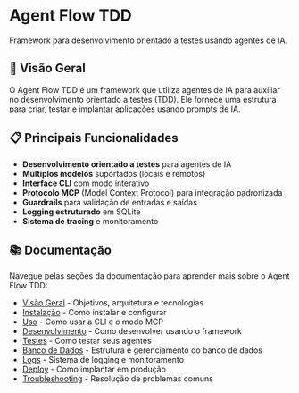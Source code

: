 # Agent Flow TDD

Framework para desenvolvimento orientado a testes usando agentes de IA.

## 🚀 Visão Geral

O Agent Flow TDD é um framework que utiliza agentes de IA para auxiliar no desenvolvimento orientado a testes (TDD). Ele fornece uma estrutura para criar, testar e implantar aplicações usando prompts de IA.

## 📋 Principais Funcionalidades

- **Desenvolvimento orientado a testes** para agentes de IA
- **Múltiplos modelos** suportados (locais e remotos)
- **Interface CLI** com modo interativo
- **Protocolo MCP** (Model Context Protocol) para integração padronizada
- **Guardrails** para validação de entradas e saídas
- **Logging estruturado** em SQLite
- **Sistema de tracing** e monitoramento

## 📚 Documentação

Navegue pelas seções da documentação para aprender mais sobre o Agent Flow TDD:

- [Visão Geral](overview/README.md) - Objetivos, arquitetura e tecnologias
- [Instalação](installation/README.md) - Como instalar e configurar
- [Uso](usage/README.md) - Como usar a CLI e o modo MCP
- [Desenvolvimento](development/README.md) - Como desenvolver usando o framework
- [Testes](testing/README.md) - Como testar seus agentes
- [Banco de Dados](database/README.md) - Estrutura e gerenciamento do banco de dados
- [Logs](logs/README.md) - Sistema de logging e monitoramento
- [Deploy](deployment/README.md) - Como implantar em produção
- [Troubleshooting](troubleshooting/README.md) - Resolução de problemas comuns 
